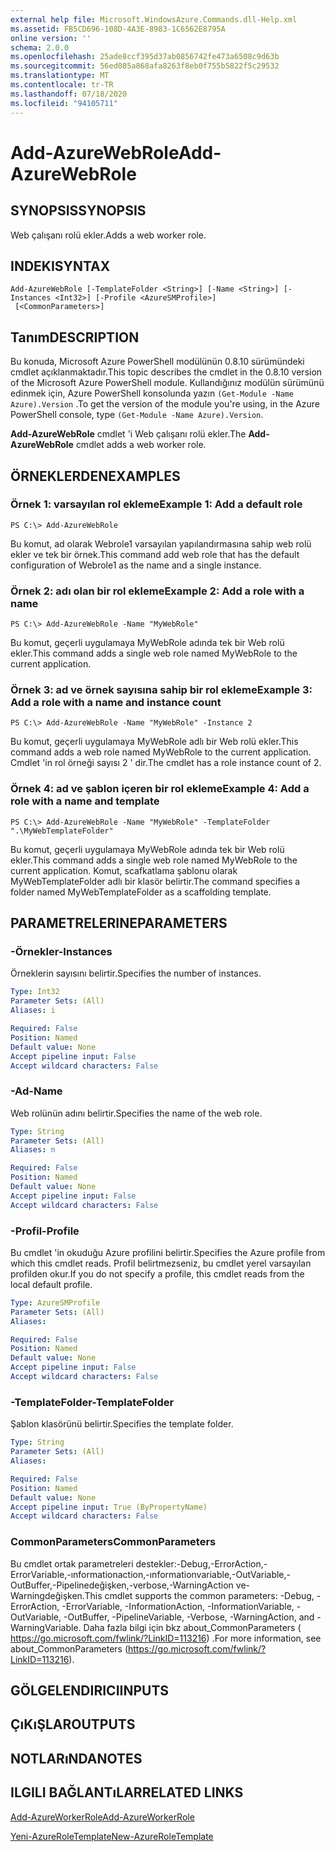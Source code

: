 ```yaml
---
external help file: Microsoft.WindowsAzure.Commands.dll-Help.xml
ms.assetid: FB5CD696-108D-4A3E-8983-1C6562E8795A
online version: ''
schema: 2.0.0
ms.openlocfilehash: 25ade8ccf395d37ab0856742fe473a6508c9d63b
ms.sourcegitcommit: 56ed085a868afa8263f8eb0f755b5822f5c29532
ms.translationtype: MT
ms.contentlocale: tr-TR
ms.lasthandoff: 07/18/2020
ms.locfileid: "94105711"
---
```

# <span data-ttu-id="1753d-101">Add-AzureWebRole</span><span class="sxs-lookup"><span data-stu-id="1753d-101">Add-AzureWebRole</span></span>

## <span data-ttu-id="1753d-102">SYNOPSIS</span><span class="sxs-lookup"><span data-stu-id="1753d-102">SYNOPSIS</span></span>
<span data-ttu-id="1753d-103">Web çalışanı rolü ekler.</span><span class="sxs-lookup"><span data-stu-id="1753d-103">Adds a web worker role.</span></span>

## <span data-ttu-id="1753d-104">INDEKI</span><span class="sxs-lookup"><span data-stu-id="1753d-104">SYNTAX</span></span>

```
Add-AzureWebRole [-TemplateFolder <String>] [-Name <String>] [-Instances <Int32>] [-Profile <AzureSMProfile>]
 [<CommonParameters>]
```

## <span data-ttu-id="1753d-105">Tanım</span><span class="sxs-lookup"><span data-stu-id="1753d-105">DESCRIPTION</span></span>
<span data-ttu-id="1753d-106">Bu konuda, Microsoft Azure PowerShell modülünün 0.8.10 sürümündeki cmdlet açıklanmaktadır.</span><span class="sxs-lookup"><span data-stu-id="1753d-106">This topic describes the cmdlet in the 0.8.10 version of the Microsoft Azure PowerShell module.</span></span>
<span data-ttu-id="1753d-107">Kullandığınız modülün sürümünü edinmek için, Azure PowerShell konsolunda yazın `(Get-Module -Name Azure).Version` .</span><span class="sxs-lookup"><span data-stu-id="1753d-107">To get the version of the module you're using, in the Azure PowerShell console, type `(Get-Module -Name Azure).Version`.</span></span>

<span data-ttu-id="1753d-108">**Add-AzureWebRole** cmdlet 'i Web çalışanı rolü ekler.</span><span class="sxs-lookup"><span data-stu-id="1753d-108">The **Add-AzureWebRole** cmdlet adds a web worker role.</span></span>

## <span data-ttu-id="1753d-109">ÖRNEKLERDEN</span><span class="sxs-lookup"><span data-stu-id="1753d-109">EXAMPLES</span></span>

### <span data-ttu-id="1753d-110">Örnek 1: varsayılan rol ekleme</span><span class="sxs-lookup"><span data-stu-id="1753d-110">Example 1: Add a default role</span></span>
```
PS C:\> Add-AzureWebRole
```

<span data-ttu-id="1753d-111">Bu komut, ad olarak Webrole1 varsayılan yapılandırmasına sahip web rolü ekler ve tek bir örnek.</span><span class="sxs-lookup"><span data-stu-id="1753d-111">This command add web role that has the default configuration of Webrole1 as the name and a single instance.</span></span>

### <span data-ttu-id="1753d-112">Örnek 2: adı olan bir rol ekleme</span><span class="sxs-lookup"><span data-stu-id="1753d-112">Example 2: Add a role with a name</span></span>
```
PS C:\> Add-AzureWebRole -Name "MyWebRole"
```

<span data-ttu-id="1753d-113">Bu komut, geçerli uygulamaya MyWebRole adında tek bir Web rolü ekler.</span><span class="sxs-lookup"><span data-stu-id="1753d-113">This command adds a single web role named MyWebRole to the current application.</span></span>

### <span data-ttu-id="1753d-114">Örnek 3: ad ve örnek sayısına sahip bir rol ekleme</span><span class="sxs-lookup"><span data-stu-id="1753d-114">Example 3: Add a role with a name and instance count</span></span>
```
PS C:\> Add-AzureWebRole -Name "MyWebRole" -Instance 2
```

<span data-ttu-id="1753d-115">Bu komut, geçerli uygulamaya MyWebRole adlı bir Web rolü ekler.</span><span class="sxs-lookup"><span data-stu-id="1753d-115">This command adds a web role named MyWebRole to the current application.</span></span>
<span data-ttu-id="1753d-116">Cmdlet 'in rol örneği sayısı 2 ' dir.</span><span class="sxs-lookup"><span data-stu-id="1753d-116">The cmdlet has a role instance count of 2.</span></span>

### <span data-ttu-id="1753d-117">Örnek 4: ad ve şablon içeren bir rol ekleme</span><span class="sxs-lookup"><span data-stu-id="1753d-117">Example 4: Add a role with a name and template</span></span>
```
PS C:\> Add-AzureWebRole -Name "MyWebRole" -TemplateFolder ".\MyWebTemplateFolder"
```

<span data-ttu-id="1753d-118">Bu komut, geçerli uygulamaya MyWebRole adında tek bir Web rolü ekler.</span><span class="sxs-lookup"><span data-stu-id="1753d-118">This command adds a single web role named MyWebRole to the current application.</span></span>
<span data-ttu-id="1753d-119">Komut, scafkatlama şablonu olarak MyWebTemplateFolder adlı bir klasör belirtir.</span><span class="sxs-lookup"><span data-stu-id="1753d-119">The command specifies a folder named MyWebTemplateFolder as a scaffolding template.</span></span>

## <span data-ttu-id="1753d-120">PARAMETRELERINE</span><span class="sxs-lookup"><span data-stu-id="1753d-120">PARAMETERS</span></span>

### <span data-ttu-id="1753d-121">-Örnekler</span><span class="sxs-lookup"><span data-stu-id="1753d-121">-Instances</span></span>
<span data-ttu-id="1753d-122">Örneklerin sayısını belirtir.</span><span class="sxs-lookup"><span data-stu-id="1753d-122">Specifies the number of instances.</span></span>

```yaml
Type: Int32
Parameter Sets: (All)
Aliases: i

Required: False
Position: Named
Default value: None
Accept pipeline input: False
Accept wildcard characters: False
```

### <span data-ttu-id="1753d-123">-Ad</span><span class="sxs-lookup"><span data-stu-id="1753d-123">-Name</span></span>
<span data-ttu-id="1753d-124">Web rolünün adını belirtir.</span><span class="sxs-lookup"><span data-stu-id="1753d-124">Specifies the name of the web role.</span></span>

```yaml
Type: String
Parameter Sets: (All)
Aliases: n

Required: False
Position: Named
Default value: None
Accept pipeline input: False
Accept wildcard characters: False
```

### <span data-ttu-id="1753d-125">-Profil</span><span class="sxs-lookup"><span data-stu-id="1753d-125">-Profile</span></span>
<span data-ttu-id="1753d-126">Bu cmdlet 'in okuduğu Azure profilini belirtir.</span><span class="sxs-lookup"><span data-stu-id="1753d-126">Specifies the Azure profile from which this cmdlet reads.</span></span>
<span data-ttu-id="1753d-127">Profil belirtmezseniz, bu cmdlet yerel varsayılan profilden okur.</span><span class="sxs-lookup"><span data-stu-id="1753d-127">If you do not specify a profile, this cmdlet reads from the local default profile.</span></span>

```yaml
Type: AzureSMProfile
Parameter Sets: (All)
Aliases: 

Required: False
Position: Named
Default value: None
Accept pipeline input: False
Accept wildcard characters: False
```

### <span data-ttu-id="1753d-128">-TemplateFolder</span><span class="sxs-lookup"><span data-stu-id="1753d-128">-TemplateFolder</span></span>
<span data-ttu-id="1753d-129">Şablon klasörünü belirtir.</span><span class="sxs-lookup"><span data-stu-id="1753d-129">Specifies the template folder.</span></span>

```yaml
Type: String
Parameter Sets: (All)
Aliases: 

Required: False
Position: Named
Default value: None
Accept pipeline input: True (ByPropertyName)
Accept wildcard characters: False
```

### <span data-ttu-id="1753d-130">CommonParameters</span><span class="sxs-lookup"><span data-stu-id="1753d-130">CommonParameters</span></span>
<span data-ttu-id="1753d-131">Bu cmdlet ortak parametreleri destekler:-Debug,-ErrorAction,-ErrorVariable,-ınformationaction,-ınformationvariable,-OutVariable,-OutBuffer,-Pipelinedeğişken,-verbose,-WarningAction ve-Warningdeğişken.</span><span class="sxs-lookup"><span data-stu-id="1753d-131">This cmdlet supports the common parameters: -Debug, -ErrorAction, -ErrorVariable, -InformationAction, -InformationVariable, -OutVariable, -OutBuffer, -PipelineVariable, -Verbose, -WarningAction, and -WarningVariable.</span></span> <span data-ttu-id="1753d-132">Daha fazla bilgi için bkz about_CommonParameters ( https://go.microsoft.com/fwlink/?LinkID=113216) .</span><span class="sxs-lookup"><span data-stu-id="1753d-132">For more information, see about_CommonParameters (https://go.microsoft.com/fwlink/?LinkID=113216).</span></span>

## <span data-ttu-id="1753d-133">GÖLGELENDIRICI</span><span class="sxs-lookup"><span data-stu-id="1753d-133">INPUTS</span></span>

## <span data-ttu-id="1753d-134">ÇıKıŞLAR</span><span class="sxs-lookup"><span data-stu-id="1753d-134">OUTPUTS</span></span>

## <span data-ttu-id="1753d-135">NOTLARıNDA</span><span class="sxs-lookup"><span data-stu-id="1753d-135">NOTES</span></span>

## <span data-ttu-id="1753d-136">ILGILI BAĞLANTıLAR</span><span class="sxs-lookup"><span data-stu-id="1753d-136">RELATED LINKS</span></span>

[<span data-ttu-id="1753d-137">Add-AzureWorkerRole</span><span class="sxs-lookup"><span data-stu-id="1753d-137">Add-AzureWorkerRole</span></span>](./Add-AzureWorkerRole.md)

[<span data-ttu-id="1753d-138">Yeni-AzureRoleTemplate</span><span class="sxs-lookup"><span data-stu-id="1753d-138">New-AzureRoleTemplate</span></span>](./New-AzureRoleTemplate.md)


